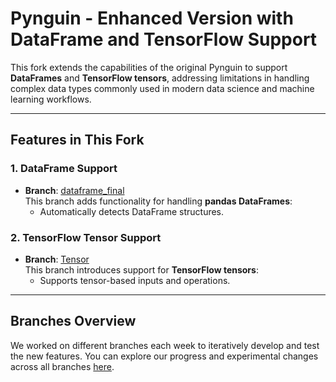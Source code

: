 # Pynguin - Enhanced Version with DataFrame and TensorFlow Support

This fork extends the capabilities of the original Pynguin to support **DataFrames** and **TensorFlow tensors**, addressing limitations in handling complex data types commonly used in modern data science and machine learning workflows.

---

## Features in This Fork

### 1. **DataFrame Support**
- **Branch**: [dataframe_final](https://github.com/Uchswas/pynguin/tree/dataframe_final)  
  This branch adds functionality for handling **pandas DataFrames**:
  - Automatically detects DataFrame structures.

### 2. **TensorFlow Tensor Support**
- **Branch**: [Tensor](https://github.com/Uchswas/pynguin/tree/Tensor)  
  This branch introduces support for **TensorFlow tensors**:
  - Supports tensor-based inputs and operations.

---

## Branches Overview
We worked on different branches each week to iteratively develop and test the new features. You can explore our progress and experimental changes across all branches [here](https://github.com/Uchswas/pynguin/branches).
